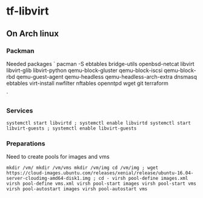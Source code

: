 # tf-libvirt
## On Arch linux
### Packman
Needed packages
`
pacman -S ebtables bridge-utils openbsd-netcat libvirt libvirt-glib libvirt-python qemu-block-gluster qemu-block-iscsi qemu-block-rbd qemu-guest-agent qemu-headless qemu-headless-arch-extra dnsmasq ebtables virt-install nwfilter nftables openntpd wget git terraform

`
### Services
`
  systemctl start libvirtd ; systemctl enable libvirtd
  systemctl start libvirt-guests ; systemctl enable libvirt-guests
`

### Preparations
Need to create pools for images and vms

`
mkdir /vm/
mkdir /vm/vms
mkdir /vm/img
cd /vm/img ; wget https://cloud-images.ubuntu.com/releases/xenial/release/ubuntu-16.04-server-cloudimg-amd64-disk1.img ; cd -
virsh pool-define images.xml
virsh pool-define vms.xml
virsh pool-start images
virsh pool-start vms
virsh pool-autostart images
virsh pool-autostart vms
`


